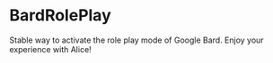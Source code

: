 # BardRolePlay
Stable way to activate the role play mode of Google Bard. Enjoy your experience with Alice!
